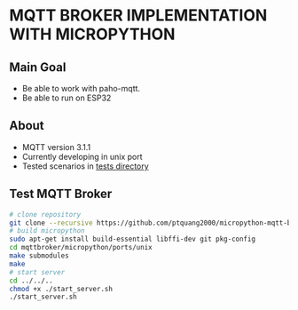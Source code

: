 # MQTT BROKER IMPLEMENTATION WITH MICROPYTHON

## Main Goal
- Be able to work with paho-mqtt. 
- Be able to run on ESP32

## About
* MQTT version 3.1.1
* Currently developing in unix port
* Tested scenarios in [tests directory](tests)

## Test MQTT Broker
```bash
# clone repository
git clone --recursive https://github.com/ptquang2000/micropython-mqtt-broker ./mqttbroker
# build micropython
sudo apt-get install build-essential libffi-dev git pkg-config
cd mqttbroker/micropython/ports/unix
make submodules
make
# start server
cd ../../..
chmod +x ./start_server.sh
./start_server.sh 
```